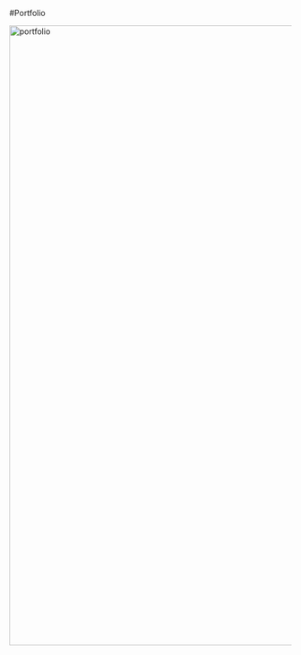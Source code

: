 #Portfolio


<img width="1710" height="1107" alt="portfolio" src="https://github.com/user-attachments/assets/4e13b7f9-f726-45a7-a2db-fe1aca53fd4b" />



